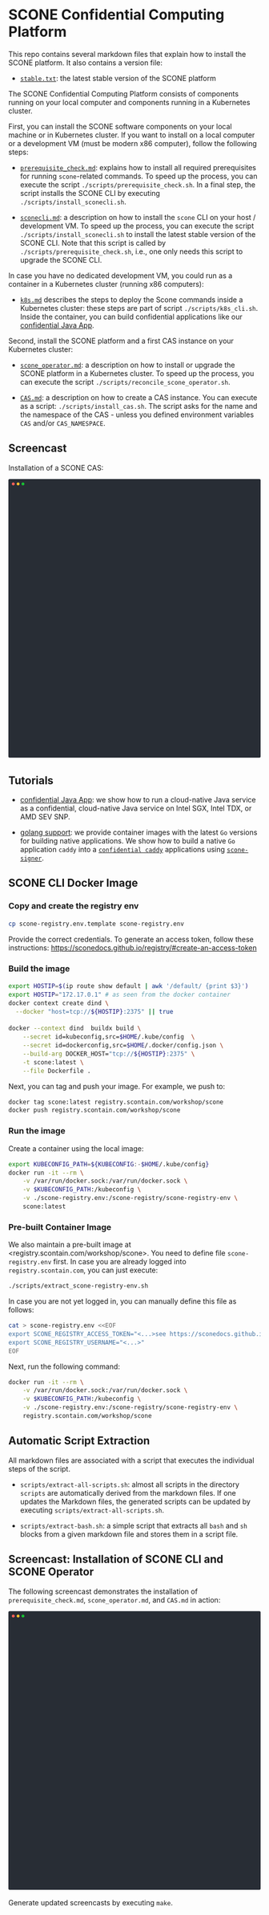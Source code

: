 # SCONE Confidential Computing Platform

This repo contains several markdown files that explain how to install the SCONE platform. It also contains a version file:

- [`stable.txt`](stable.txt): the latest stable version of the SCONE platform

The SCONE Confidential Computing Platform consists of components running on your local computer and components running in a Kubernetes cluster. 


First, you can install the SCONE software components on your local machine or in Kubernetes cluster. If you want to install on a local computer or a development VM (must be modern x86 computer), follow the following steps:

- [`prerequisite_check.md`](prerequisite_check.md): explains how to install all required prerequisites for running `scone`-related commands. To speed up the process, you can execute the script `./scripts/prerequisite_check.sh`. In a final step, the script installs the SCONE CLI by executing `./scripts/install_sconecli.sh`.

- [`sconecli.md`](sconecli.md): a description on how to install the `scone` CLI on your host / development VM. To speed up the process, you can execute the script `./scripts/install_sconecli.sh` to install the latest stable version of the SCONE CLI. Note that this script is called by `./scripts/prerequisite_check.sh`, i.e., one only needs this script to upgrade the SCONE CLI.

In case you have no dedicated development VM, you could run as a container in a Kubernetes cluster (running x86 computers):

- [`k8s.md`](k8s.md) describes the steps to deploy the Scone commands inside a Kubernetes cluster: these steps are part of script `./scripts/k8s_cli.sh`. Inside the container, you can build confidential applications like our [confidential Java App](https://github.com/scontain/java-args-env-file). 

Second, install the SCONE platform and a first CAS instance on your Kubernetes cluster:

- [`scone_operator.md`](scone_operator.md): a description on how to install or upgrade the SCONE platform in a Kubernetes cluster. To speed up the process, you can execute the script `./scripts/reconcile_scone_operator.sh`.

- [`CAS.md`](CAS.md): a description on how to create a CAS instance. You can execute as a script: `./scripts/install_cas.sh`. The script asks for the name and the namespace of the CAS - unless you defined environment variables `CAS` and/or `CAS_NAMESPACE`.


## Screencast

Installation of a SCONE CAS:

![Installation of CAS](docs/cas.svg)

## Tutorials

- [confidential Java App](https://github.com/scontain/java-args-env-file): we show how to run a cloud-native Java service as a confidential, cloud-native Java service on Intel SGX, Intel TDX, or AMD SEV SNP.

- [golang support](https://github.com/scontain/golang): we provide container images with the latest `Go` versions for building native applications. We show how to build a native `Go` application `caddy` into a [`confidential caddy`](https://github.com/scontainug/caddy) applications using [`scone-signer`](https://sconedocs.github.io/CAS_cli/#scone-signer).

## SCONE CLI Docker Image

### Copy and create the registry env

```bash
cp scone-registry.env.template scone-registry.env
```

Provide the correct credentials. To generate an access token, follow these instructions: <https://sconedocs.github.io/registry/#create-an-access-token>

### Build the image

```bash
export HOSTIP=$(ip route show default | awk '/default/ {print $3}')
export HOSTIP="172.17.0.1" # as seen from the docker container
docker context create dind \
  --docker "host=tcp://${HOSTIP}:2375" || true

docker --context dind  buildx build \
    --secret id=kubeconfig,src=$HOME/.kube/config  \
    --secret id=dockerconfig,src=$HOME/.docker/config.json \
    --build-arg DOCKER_HOST="tcp://${HOSTIP}:2375" \
    -t scone:latest \
    --file Dockerfile .
```

Next, you can tag and push your image. For example, we push to:

```bash
docker tag scone:latest registry.scontain.com/workshop/scone
docker push registry.scontain.com/workshop/scone
```

### Run the image

Create a container using the local image:

```bash
export KUBECONFIG_PATH=${KUBECONFIG:-$HOME/.kube/config}
docker run -it --rm \
    -v /var/run/docker.sock:/var/run/docker.sock \
    -v $KUBECONFIG_PATH:/kubeconfig \
    -v ./scone-registry.env:/scone-registry/scone-registry-env \
    scone:latest
```

### Pre-built Container Image

We also maintain a pre-built image at <registry.scontain.com/workshop/scone>. You need to 
define file `scone-registry.env` first. In case you are already logged into `registry.scontain.com`,
you can just execute:

```bash
./scripts/extract_scone-registry-env.sh
```

In case you are not yet logged in, you can manually define this file as follows:

```bash
cat > scone-registry.env <<EOF
export SCONE_REGISTRY_ACCESS_TOKEN="<...>see https://sconedocs.github.io/registry/#create-an-access-token>"
export SCONE_REGISTRY_USERNAME="<...>"
EOF
```

Next, run the following command:

```bash
docker run -it --rm \
    -v /var/run/docker.sock:/var/run/docker.sock \
    -v $KUBECONFIG_PATH:/kubeconfig \
    -v ./scone-registry.env:/scone-registry/scone-registry-env \
    registry.scontain.com/workshop/scone
```

## Automatic Script Extraction

All markdown files are associated with a script that executes the individual steps of the script.

- `scripts/extract-all-scripts.sh`: almost all scripts in the directory `scripts` are automatically derived from the markdown files. If one updates the Markdown files, the generated scripts can be updated by executing `scripts/extract-all-scripts.sh`.

- `scripts/extract-bash.sh`: a simple script that extracts all `bash` and `sh` blocks from a given markdown file and stores them in a script file.

## Screencast: Installation of SCONE CLI and SCONE Operator

The following screencast demonstrates the installation of `prerequisite_check.md`, `scone_operator.md`, and `CAS.md` in action:

![installation of SCONE CLI and SCONE Operator](docs/demo.svg)

Generate updated screencasts by executing `make`.

